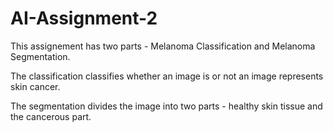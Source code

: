 # AI-Assignment-2

This assignement has two parts - Melanoma Classification and Melanoma Segmentation. 

The classification classifies whether an image is or not an image represents skin cancer.

The segmentation divides the image into two parts - healthy skin tissue and the cancerous part.
